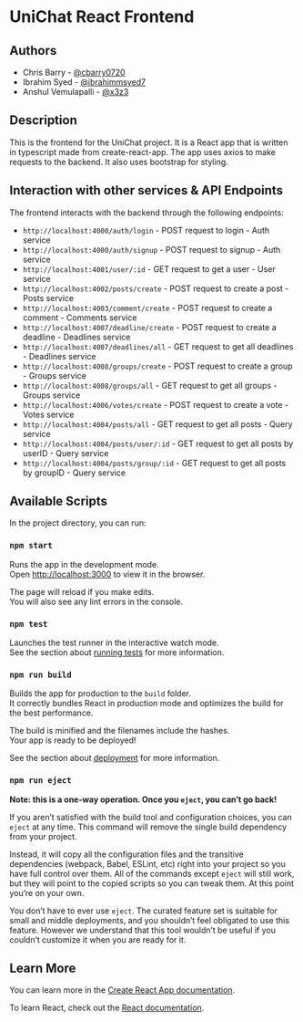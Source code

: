 # UniChat React Frontend

## Authors

-   Chris Barry - [@cbarry0720](https://github.com/cbarry0720)
-   Ibrahim Syed - [@ibrahimmsyed7](https://github.com/ibrahimmsyed7)
-   Anshul Vemulapalli - [@x3z3](https://github.com/x3z3)

## Description

This is the frontend for the UniChat project. It is a React app that is written in typescript made from create-react-app. The app uses axios to make requests to the backend. It also uses bootstrap for styling.

## Interaction with other services & API Endpoints

The frontend interacts with the backend through the following endpoints:

-   `http://localhost:4000/auth/login` - POST request to login - Auth service
-   `http://localhost:4000/auth/signup` - POST request to signup - Auth service
-   `http://localhost:4001/user/:id` - GET request to get a user - User service
-   `http://localhost:4002/posts/create` - POST request to create a post - Posts service
-   `http://localhost:4003/comment/create` - POST request to create a comment - Comments service
-   `http://localhost:4007/deadline/create` - POST request to create a deadline - Deadlines service
-   `http://localhost:4007/deadlines/all` - GET request to get all deadlines - Deadlines service
-   `http://localhost:4008/groups/create` - POST request to create a group - Groups service
-   `http://localhost:4008/groups/all` - GET request to get all groups - Groups service
-   `http://localhost:4006/votes/create` - POST request to create a vote - Votes service
-   `http://localhost:4004/posts/all` - GET request to get all posts - Query service
-   `http://localhost:4004/posts/user/:id` - GET request to get all posts by userID - Query service
-   `http://localhost:4004/posts/group/:id` - GET request to get all posts by groupID - Query service

## Available Scripts

In the project directory, you can run:

### `npm start`

Runs the app in the development mode.\
Open [http://localhost:3000](http://localhost:3000) to view it in the browser.

The page will reload if you make edits.\
You will also see any lint errors in the console.

### `npm test`

Launches the test runner in the interactive watch mode.\
See the section about [running tests](https://facebook.github.io/create-react-app/docs/running-tests) for more information.

### `npm run build`

Builds the app for production to the `build` folder.\
It correctly bundles React in production mode and optimizes the build for the best performance.

The build is minified and the filenames include the hashes.\
Your app is ready to be deployed!

See the section about [deployment](https://facebook.github.io/create-react-app/docs/deployment) for more information.

### `npm run eject`

**Note: this is a one-way operation. Once you `eject`, you can’t go back!**

If you aren’t satisfied with the build tool and configuration choices, you can `eject` at any time. This command will remove the single build dependency from your project.

Instead, it will copy all the configuration files and the transitive dependencies (webpack, Babel, ESLint, etc) right into your project so you have full control over them. All of the commands except `eject` will still work, but they will point to the copied scripts so you can tweak them. At this point you’re on your own.

You don’t have to ever use `eject`. The curated feature set is suitable for small and middle deployments, and you shouldn’t feel obligated to use this feature. However we understand that this tool wouldn’t be useful if you couldn’t customize it when you are ready for it.

## Learn More

You can learn more in the [Create React App documentation](https://facebook.github.io/create-react-app/docs/getting-started).

To learn React, check out the [React documentation](https://reactjs.org/).
